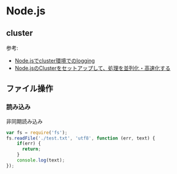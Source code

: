 # Node.js

## cluster
参考:
- [Node.jsでcluster環境でのlogging](http://christina04.hatenablog.com/entry/2015/11/26/224314)
- [Node.jsのClusterをセットアップして、処理を並列化・高速化する](http://postd.cc/setting-up-a-node-js-cluster/)

## ファイル操作

### 読み込み
非同期読み込み
```js
var fs = require('fs');
fs.readFile('./test.txt', 'utf8', function (err, text) {
    if(err) {
      return;
    }
    console.log(text);
});
```

